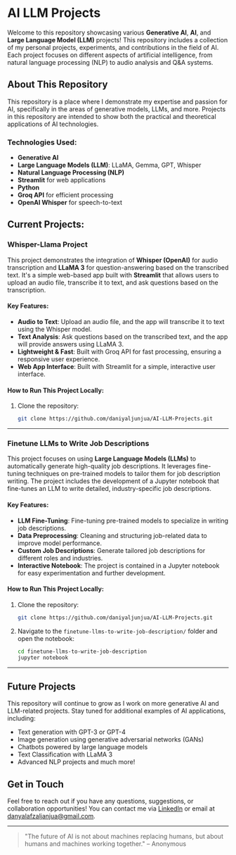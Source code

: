 # AI LLM Projects

Welcome to this repository showcasing various **Generative AI**, **AI**, and **Large Language Model (LLM)** projects! This repository includes a collection of my personal projects, experiments, and contributions in the field of AI. Each project focuses on different aspects of artificial intelligence, from natural language processing (NLP) to audio analysis and Q&A systems.

## About This Repository

This repository is a place where I demonstrate my expertise and passion for AI, specifically in the areas of generative models, LLMs, and more. Projects in this repository are intended to show both the practical and theoretical applications of AI technologies.

### Technologies Used:
- **Generative AI**
- **Large Language Models (LLM)**: LLaMA, Gemma, GPT, Whisper
- **Natural Language Processing (NLP)**
- **Streamlit** for web applications
- **Python**
- **Groq API** for efficient processing
- **OpenAI Whisper** for speech-to-text

## Current Projects:

### **Whisper-Llama Project**
This project demonstrates the integration of **Whisper (OpenAI)** for audio transcription and **LLaMA 3** for question-answering based on the transcribed text. It's a simple web-based app built with **Streamlit** that allows users to upload an audio file, transcribe it to text, and ask questions based on the transcription.

#### Key Features:
- **Audio to Text**: Upload an audio file, and the app will transcribe it to text using the Whisper model.
- **Text Analysis**: Ask questions based on the transcribed text, and the app will provide answers using LLaMA 3.
- **Lightweight & Fast**: Built with Groq API for fast processing, ensuring a responsive user experience.
- **Web App Interface**: Built with Streamlit for a simple, interactive user interface.

#### How to Run This Project Locally:
1. Clone the repository:
    ```bash
    git clone https://github.com/daniyaljunjua/AI-LLM-Projects.git
    ```

---

### **Finetune LLMs to Write Job Descriptions**
This project focuses on using **Large Language Models (LLMs)** to automatically generate high-quality job descriptions. It leverages fine-tuning techniques on pre-trained models to tailor them for job description writing. The project includes the development of a Jupyter notebook that fine-tunes an LLM to write detailed, industry-specific job descriptions.

#### Key Features:
- **LLM Fine-Tuning**: Fine-tuning pre-trained models to specialize in writing job descriptions.
- **Data Preprocessing**: Cleaning and structuring job-related data to improve model performance.
- **Custom Job Descriptions**: Generate tailored job descriptions for different roles and industries.
- **Interactive Notebook**: The project is contained in a Jupyter notebook for easy experimentation and further development.

#### How to Run This Project Locally:
1. Clone the repository:
    ```bash
    git clone https://github.com/daniyaljunjua/AI-LLM-Projects.git
    ```
2. Navigate to the `finetune-llms-to-write-job-description/` folder and open the notebook:
    ```bash
    cd finetune-llms-to-write-job-description
    jupyter notebook
    ```

---

## Future Projects

This repository will continue to grow as I work on more generative AI and LLM-related projects. Stay tuned for additional examples of AI applications, including:

- Text generation with GPT-3 or GPT-4
- Image generation using generative adversarial networks (GANs)
- Chatbots powered by large language models
- Text Classification with LLaMA 3
- Advanced NLP projects and much more!

## Get in Touch

Feel free to reach out if you have any questions, suggestions, or collaboration opportunities! You can contact me via [LinkedIn](https://www.linkedin.com/in/danyal-janjua-ds/) or email at [danyalafzaljanjua@gmail.com](mailto:danyalafzaljanjua@gmail.com).

---

> "The future of AI is not about machines replacing humans, but about humans and machines working together." – Anonymous
